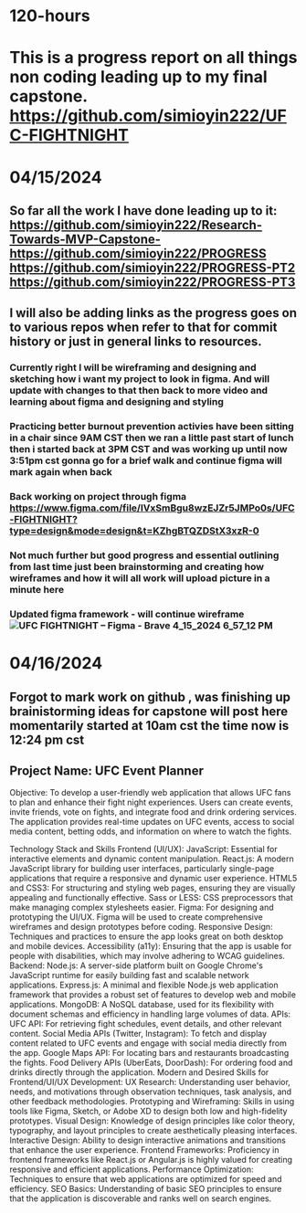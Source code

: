 # 120-hours
# This is a progress report on all things non coding leading up to my final capstone. https://github.com/simioyin222/UFC-FIGHTNIGHT
# 04/15/2024
## So far all the work I have done leading up to it: https://github.com/simioyin222/Research-Towards-MVP-Capstone- https://github.com/simioyin222/PROGRESS https://github.com/simioyin222/PROGRESS-PT2 https://github.com/simioyin222/PROGRESS-PT3
## I will also be adding links as the progress goes on to various repos when refer to that for commit history or just in general links to resources. 

### Currently right I will be wireframing and designing and sketching how i want my project to look in figma. And will update with changes to that then back to more video and learning about figma and designing and styling 
### Practicing better burnout prevention activies have been sitting in a chair since 9AM CST then we ran a little past start of lunch then i started back at 3PM CST and was working up until now 3:51pm cst gonna go for a brief walk and continue figma will mark again when back 
### Back working on project through figma https://www.figma.com/file/IVxSmBgu8wzEJZr5JMPo0s/UFC-FIGHTNIGHT?type=design&mode=design&t=KZhgBTQZDStX3xzR-0
### Not much further but good progress and essential outlining  from last time just been brainstorming and creating how wireframes and how it will all work will upload picture in a minute here 
### Updated figma framework - will continue wireframe ![UFC FIGHTNIGHT – Figma - Brave 4_15_2024 6_57_12 PM](https://github.com/simioyin222/120-hours/assets/141048058/f67814f6-cf9c-408c-88a7-a6936d306ba8)
# 04/16/2024
## Forgot to mark work on github , was finishing up brainistorming ideas for capstone will post here momentarily started at 10am cst the time now is 12:24 pm cst
## Project Name: UFC Event Planner

Objective: To develop a user-friendly web application that allows UFC fans to plan and enhance their fight night experiences. Users can create events, invite friends, vote on fights, and integrate food and drink ordering services. The application provides real-time updates on UFC events, access to social media content, betting odds, and information on where to watch the fights.

Technology Stack and Skills
Frontend (UI/UX):
JavaScript: Essential for interactive elements and dynamic content manipulation.
React.js: A modern JavaScript library for building user interfaces, particularly single-page applications that require a responsive and dynamic user experience.
HTML5 and CSS3: For structuring and styling web pages, ensuring they are visually appealing and functionally effective.
Sass or LESS: CSS preprocessors that make managing complex stylesheets easier.
Figma: For designing and prototyping the UI/UX. Figma will be used to create comprehensive wireframes and design prototypes before coding.
Responsive Design: Techniques and practices to ensure the app looks great on both desktop and mobile devices.
Accessibility (a11y): Ensuring that the app is usable for people with disabilities, which may involve adhering to WCAG guidelines.
Backend:
Node.js: A server-side platform built on Google Chrome's JavaScript runtime for easily building fast and scalable network applications.
Express.js: A minimal and flexible Node.js web application framework that provides a robust set of features to develop web and mobile applications.
MongoDB: A NoSQL database, used for its flexibility with document schemas and efficiency in handling large volumes of data.
APIs:
UFC API: For retrieving fight schedules, event details, and other relevant content.
Social Media APIs (Twitter, Instagram): To fetch and display content related to UFC events and engage with social media directly from the app.
Google Maps API: For locating bars and restaurants broadcasting the fights.
Food Delivery APIs (UberEats, DoorDash): For ordering food and drinks directly through the application.
Modern and Desired Skills for Frontend/UI/UX Development:
UX Research: Understanding user behavior, needs, and motivations through observation techniques, task analysis, and other feedback methodologies.
Prototyping and Wireframing: Skills in using tools like Figma, Sketch, or Adobe XD to design both low and high-fidelity prototypes.
Visual Design: Knowledge of design principles like color theory, typography, and layout principles to create aesthetically pleasing interfaces.
Interactive Design: Ability to design interactive animations and transitions that enhance the user experience.
Frontend Frameworks: Proficiency in frontend frameworks like React.js or Angular.js is highly valued for creating responsive and efficient applications.
Performance Optimization: Techniques to ensure that web applications are optimized for speed and efficiency.
SEO Basics: Understanding of basic SEO principles to ensure that the application is discoverable and ranks well on search engines.

